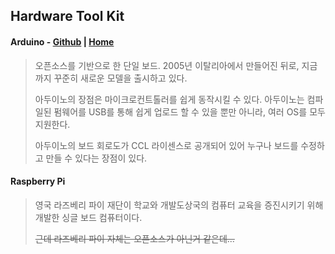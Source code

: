 Hardware Tool Kit
---
#### **Arduino** - [Github](https://github.com/arduino/Arduino) | [Home](https://www.arduino.cc/)
> 오픈소스를 기반으로 한 단일 보드. 2005년 이탈리아에서 만들어진 뒤로, 지금까지 꾸준히 새로운 모델을 출시하고 있다.
>
> 아두이노의 장점은 마이크로컨트톨러를 쉽게 동작시킬 수 있다. 아두이노는 컴파일된 펌웨어를 USB를 통해 쉽게 업로드 할 수 있을 뿐만 아니라, 여러 OS를 모두 지원한다.
>
> 아두이노의 보드 회로도가 CCL 라이센스로 공개되어 있어 누구나 보드를 수정하고 만들 수 있다는 장점이 있다.

#### Raspberry Pi
> 영국 라즈베리 파이 재단이 학교와 개발도상국의 컴퓨터 교육을 증진시키기 위해 개발한 싱글 보드 컴퓨터이다.
>
> ~~근데 라즈베리 파이 자체는 오픈소스가 아닌거 같은데...~~